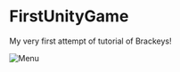 # FirstUnityGame
My very first attempt of tutorial of Brackeys!



![Menu](SefIrmak.github.com/FirstUnityGame/CubethonImages/Menu.jpg)
